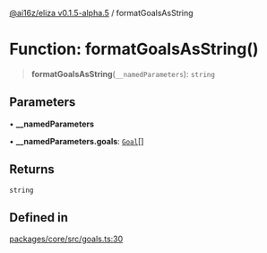 [@ai16z/eliza v0.1.5-alpha.5](../index.md) / formatGoalsAsString

# Function: formatGoalsAsString()

> **formatGoalsAsString**(`__namedParameters`): `string`

## Parameters

• **\_\_namedParameters**

• **\_\_namedParameters.goals**: [`Goal`](../interfaces/Goal.md)[]

## Returns

`string`

## Defined in

[packages/core/src/goals.ts:30](https://github.com/Bacis/trendsagent-ai/blob/main/packages/core/src/goals.ts#L30)

